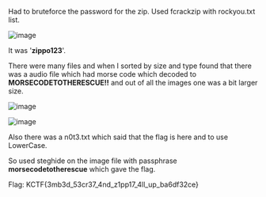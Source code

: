 Had to bruteforce the password for the zip. Used fcrackzip with rockyou.txt list.


![image](https://github.com/CoderZonora/KnightCtf/assets/140229408/8f318805-f828-442b-8722-b8c6fb1b96dd)


It was '**zippo123**'.


There were many files and when I sorted by size and type found that there was a audio file which had morse code which decoded to **MORSECODETOTHERESCUE!!** and out of all the images one was a bit larger size. 

![image](https://github.com/CoderZonora/KnightCtf/assets/140229408/0494e24f-d963-4898-b7a6-4d11d1f729f4)

![image](https://github.com/CoderZonora/KnightCtf/assets/140229408/dab9c5a6-1038-4d55-ad4b-148bb32a9de9)

Also there was a n0t3.txt which said that the flag is here and to use LowerCase. 


So used steghide on the image file with passphrase **morsecodetotherescue** which gave the flag.


Flag: KCTF{3mb3d_53cr37_4nd_z1pp17_4ll_up_ba6df32ce}
